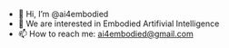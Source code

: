 - 👋 Hi, I’m @ai4embodied
- 👀 We are interested in Embodied Artifivial Intelligence
- 📫 How to reach me: ai4embodied@gmail.com

<!---
ai4embodied/ai4embodied is a ✨ special ✨ repository because its `README.md` (this file) appears on your GitHub profile.
You can click the Preview link to take a look at your changes.
--->
